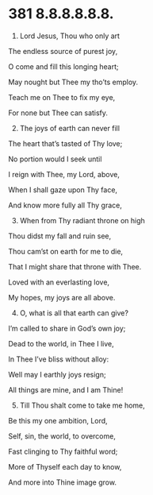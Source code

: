 # 381 8.8.8.8.8.8.

1.  Lord Jesus, Thou who only art

The endless source of purest joy,

O come and fill this longing heart;

May nought but Thee my tho’ts employ.

Teach me on Thee to fix my eye,

For none but Thee can satisfy.

2.  The joys of earth can never fill

The heart that’s tasted of Thy love;

No portion would I seek until

I reign with Thee, my Lord, above,

When I shall gaze upon Thy face,

And know more fully all Thy grace,

3.  When from Thy radiant throne on high

Thou didst my fall and ruin see,

Thou cam’st on earth for me to die,

That I might share that throne with Thee.

Loved with an everlasting love,

My hopes, my joys are all above.

4.  O, what is all that earth can give?

I’m called to share in God’s own joy;

Dead to the world, in Thee I live,

In Thee I’ve bliss without alloy:

Well may I earthly joys resign;

All things are mine, and I am Thine!

5.  Till Thou shalt come to take me home,

Be this my one ambition, Lord,

Self, sin, the world, to overcome,

Fast clinging to Thy faithful word;

More of Thyself each day to know,

And more into Thine image grow.

